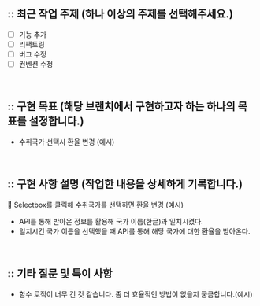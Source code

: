 ## :: 최근 작업 주제 (하나 이상의 주제를 선택해주세요.)

- [ ] 기능 추가
- [ ] 리팩토링
- [ ] 버그 수정
- [ ] 컨벤션 수정

<br />

## :: 구현 목표 (해당 브랜치에서 구현하고자 하는 하나의 목표를 설정합니다.)

- 수취국가 선택시 환율 변경 (예시)

<br />

## :: 구현 사항 설명 (작업한 내용을 상세하게 기록합니다.)

🚀 Selectbox를 클릭해 수취국가를 선택하면 환율 변경 (예시)

- API를 통해 받아온 정보를 활용해 국가 이름(한글)과 일치시켰다.
- 일치시킨 국가 이름을 선택했을 때 API를 통해 해당 국가에 대한 환율을 받아온다.

<br />

## :: 기타 질문 및 특이 사항

- 함수 로직이 너무 긴 것 같습니다. 좀 더 효율적인 방법이 없을지 궁금합니다.(예시)
